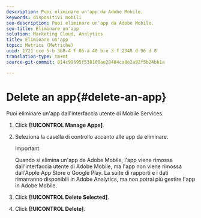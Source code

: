 ```yaml
---
description: Puoi eliminare un'app da Adobe Mobile.
keywords: dispositivi mobili
seo-description: Puoi eliminare un'app da Adobe Mobile.
seo-title: Eliminare un'app
solution: Marketing Cloud, Analytics
title: Eliminare un'app
topic: Metrics (Metriche)
uuid: 1721 cce 5-b 368-4 f 05-a 40 b-e 3 f 2348 d 96 d 8
translation-type: tm+mt
source-git-commit: 814c99695f538160ae28484ca8e2a92f5b24bb1a

---
```



# Delete an app{#delete-an-app}

Puoi eliminare un'app dall'interfaccia utente di Mobile Services.

1. Click **[!UICONTROL Manage Apps]**.
1. Seleziona la casella di controllo accanto alle app da eliminare.

   >[!IMPORTANT]
   >
   >Quando si elimina un'app da Adobe Mobile, l'app viene rimossa dall'interfaccia utente di Adobe Mobile, ma l'app non viene rimossa dall'Apple App Store o Google Play. La suite di rapporti e i dati rimarranno disponibili in Adobe Analytics, ma non potrai più gestire l'app in Adobe Mobile.

1. Click **[!UICONTROL Delete Selected]**.
1. Click **[!UICONTROL Delete]**.
